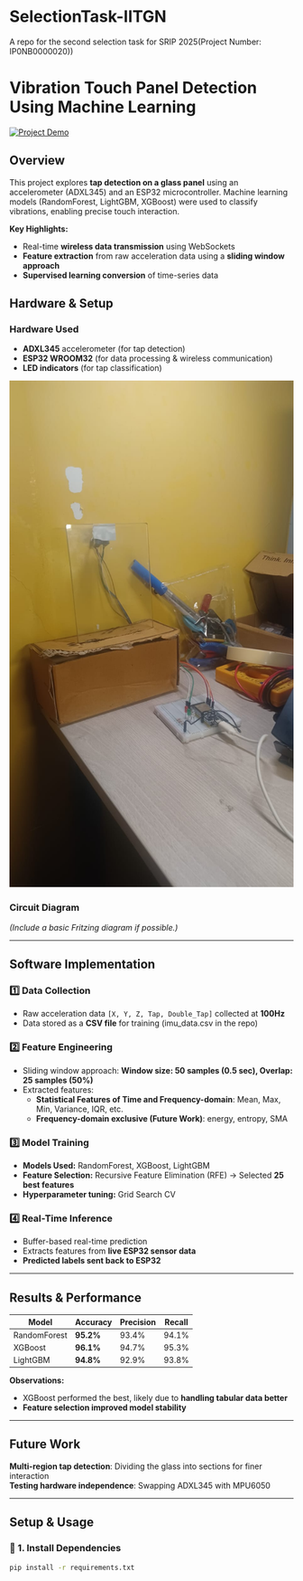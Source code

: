 # SelectionTask-IITGN
A repo for the second selection task for SRIP 2025(Project Number: IP0NB0000020))

# **Vibration Touch Panel Detection Using Machine Learning**  

[![Project Demo](link-to-demo-gif)](link-to-full-video)  <!-- Add this if possible -->

## **Overview**
This project explores **tap detection on a glass panel** using an accelerometer (ADXL345) and an ESP32 microcontroller. Machine learning models (RandomForest, LightGBM, XGBoost) were used to classify vibrations, enabling precise touch interaction.

**Key Highlights:**
- Real-time **wireless data transmission** using WebSockets  
- **Feature extraction** from raw acceleration data using a **sliding window approach**  
- **Supervised learning conversion** of time-series data  

## **Hardware & Setup**
### **Hardware Used**
- **ADXL345** accelerometer (for tap detection)  
- **ESP32 WROOM32** (for data processing & wireless communication)  
- **LED indicators** (for tap classification)  

![Hardware Setup](https://github.com/TheCrazyRocketScientist/SelectionTask-IITGN/blob/main/media/1.jpg)
  <!-- Add a clear image -->

### **Circuit Diagram**
*(Include a basic Fritzing diagram if possible.)*

---

## **Software Implementation**
### **1️⃣ Data Collection**
- Raw acceleration data `[X, Y, Z, Tap, Double_Tap]` collected at **100Hz**  
- Data stored as a **CSV file** for training (imu_data.csv in the repo) 

### **2️⃣ Feature Engineering**
- Sliding window approach: **Window size: 50 samples (0.5 sec), Overlap: 25 samples (50%)**  
- Extracted features:
  - **Statistical Features of Time and Frequency-domain**: Mean, Max, Min, Variance, IQR, etc.
  - **Frequency-domain exclusive (Future Work)**: energy, entropy, SMA 

### **3️⃣ Model Training**
- **Models Used:** RandomForest, XGBoost, LightGBM  
- **Feature Selection:** Recursive Feature Elimination (RFE) → Selected **25 best features**  
- **Hyperparameter tuning:** Grid Search CV 

### **4️⃣ Real-Time Inference**
- Buffer-based real-time prediction  
- Extracts features from **live ESP32 sensor data**  
- **Predicted labels sent back to ESP32**
---

## **Results & Performance**
| Model | Accuracy | Precision | Recall |
|--------|----------|-----------|--------|
| RandomForest | **95.2%** | 93.4% | 94.1% |
| XGBoost | **96.1%** | 94.7% | 95.3% |
| LightGBM | **94.8%** | 92.9% | 93.8% |

 **Observations:**
- XGBoost performed the best, likely due to **handling tabular data better**  
- **Feature selection improved model stability**  

---

## **Future Work**
 **Multi-region tap detection**: Dividing the glass into sections for finer interaction  
**Testing hardware independence**: Swapping ADXL345 with MPU6050  

---

## **Setup & Usage**
### **🔹 1. Install Dependencies**
```sh
pip install -r requirements.txt
